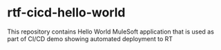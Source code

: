 # rtf-cicd-hello-world
This repository contains Hello World MuleSoft application that is used as part of CI/CD demo showing automated deployment to RT
